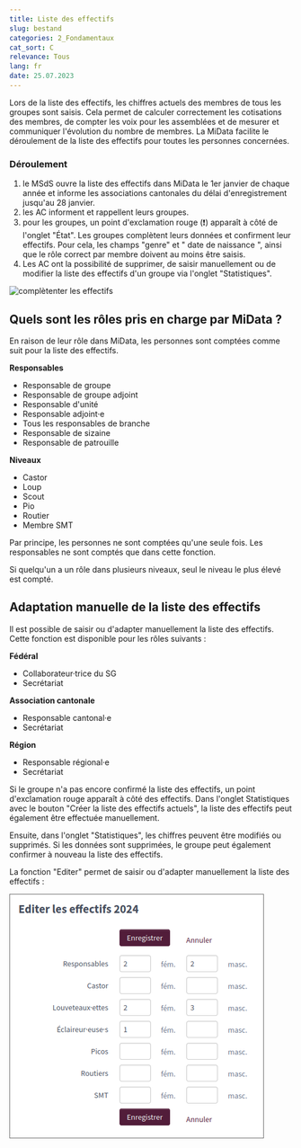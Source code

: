 ```yaml
---
title: Liste des effectifs
slug: bestand
categories: 2_Fondamentaux
cat_sort: C
relevance: Tous
lang: fr
date: 25.07.2023
---
```


Lors de la liste des effectifs, les chiffres actuels des membres de tous les groupes sont saisis. Cela permet de calculer correctement les cotisations des membres, de compter les voix pour les assemblées et de mesurer et communiquer l'évolution du nombre de membres. La MiData facilite le déroulement de la liste des effectifs pour toutes les personnes concernées.

### Déroulement

1. le MSdS ouvre la liste des effectifs dans MiData le 1er janvier de chaque année et informe les associations cantonales du délai d'enregistrement jusqu'au 28 janvier.
2. les AC informent et rappellent leurs groupes.
3. pour les groupes, un point d'exclamation rouge (❗) apparaît à côté de l'onglet "État". Les groupes complètent leurs données et confirment leur effectifs. Pour cela, les champs "genre" et " date de naissance ", ainsi que le rôle correct par membre doivent au moins être saisis.
4. Les AC ont la possibilité de supprimer, de saisir manuellement ou de modifier la liste des effectifs d'un groupe via l'onglet "Statistiques".

![complètenter les effectifs](/images/basicfunctions/bestand_abteilung_de.png) 

## Quels sont les rôles pris en charge par MiData ?

En raison de leur rôle dans MiData, les personnes sont comptées comme suit pour la liste des effectifs.

**Responsables**
- Responsable de groupe
- Responsable de groupe adjoint
- Responsable d'unité
- Responsable adjoint·e
- Tous les responsables de branche
- Responsable de sizaine
- Responsable de patrouille

**Niveaux**
- Castor
- Loup
- Scout
- Pio
- Routier
- Membre SMT

Par principe, les personnes ne sont comptées qu'une seule fois. Les responsables ne sont comptés que dans cette fonction.

Si quelqu'un a un rôle dans plusieurs niveaux, seul le niveau le plus élevé est compté.

## Adaptation manuelle de la liste des effectifs

Il est possible de saisir ou d'adapter manuellement la liste des effectifs. Cette fonction est disponible pour les rôles suivants :

**Fédéral**
- Collaborateur·trice du SG
- Secrétariat

**Association cantonale**
- Responsable cantonal·e
- Secrétariat

**Région**
- Responsable régional·e
- Secrétariat

Si le groupe n'a pas encore confirmé la liste des effectifs, un point d'exclamation rouge apparaît à côté des effectifs. Dans l'onglet Statistiques avec le bouton "Créer la liste des effectifs actuels", la liste des effectifs peut également être effectuée manuellement.

Ensuite, dans l'onglet "Statistiques", les chiffres peuvent être modifiés ou supprimés. Si les données sont supprimées, le groupe peut également confirmer à nouveau la liste des effectifs.

La fonction "Editer" permet de saisir ou d'adapter manuellement la liste des effectifs :

![Statistiques](/images/basicfunctions/bestand_manuell_fr.png)